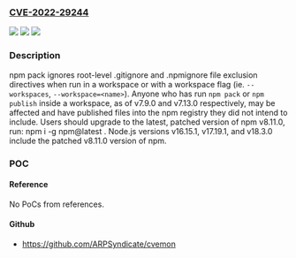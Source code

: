 ### [CVE-2022-29244](https://cve.mitre.org/cgi-bin/cvename.cgi?name=CVE-2022-29244)
![](https://img.shields.io/static/v1?label=Product&message=npm&color=blue)
![](https://img.shields.io/static/v1?label=Version&message=7.9.0%3E%3D%207.9.0%20&color=brighgreen)
![](https://img.shields.io/static/v1?label=Vulnerability&message=CWE-200%20Information%20Exposure&color=brighgreen)

### Description

npm pack ignores root-level .gitignore and .npmignore file exclusion directives when run in a workspace or with a workspace flag (ie. `--workspaces`, `--workspace=<name>`). Anyone who has run `npm pack` or `npm publish` inside a workspace, as of v7.9.0 and v7.13.0 respectively, may be affected and have published files into the npm registry they did not intend to include. Users should upgrade to the latest, patched version of npm v8.11.0, run: npm i -g npm@latest . Node.js versions v16.15.1, v17.19.1, and v18.3.0 include the patched v8.11.0 version of npm.

### POC

#### Reference
No PoCs from references.

#### Github
- https://github.com/ARPSyndicate/cvemon

